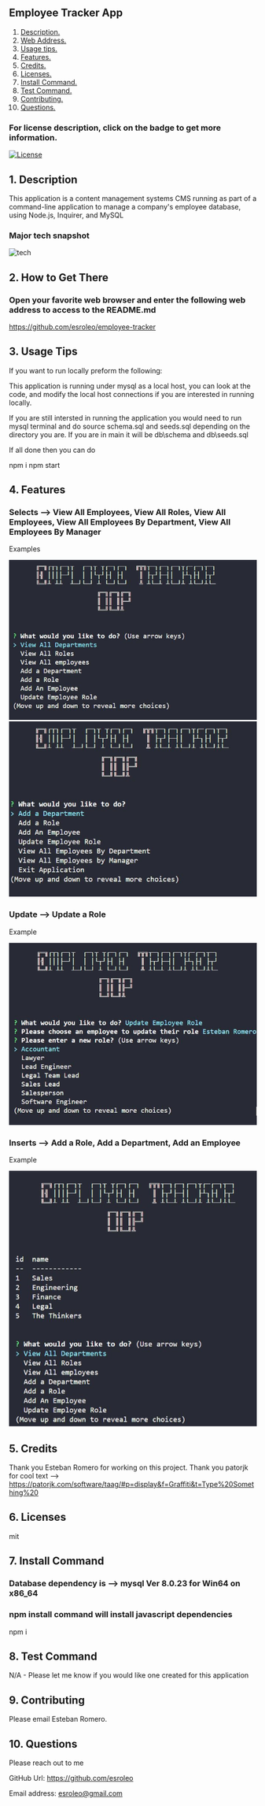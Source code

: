 

## Employee Tracker App

1. [ Description. ](#desc)
2. [ Web Address. ](#web-address)
3. [ Usage tips. ](#usage)
4. [ Features. ](#features)
5. [ Credits. ](#credits)
6. [ Licenses. ](#licenses)
7. [ Install Command. ](#commandInstall)
8. [ Test Command. ](#commandTest)
9. [ Contributing. ](#contributing)
9. [ Questions. ](#questions)

### For license description, click on the badge to get more information.
[![License](https://img.shields.io/badge/License-MIT%20-blue.svg)](https://opensource.org/licenses/mit)

<a name="desc"></a>
## 1. Description

This application is a content management systems CMS running as part of a command-line application to manage a company's employee database, using Node.js, Inquirer, and MySQL

### Major tech snapshot

![tech](./public/assets/images/technologies-used.JPG?raw=true "technologies-used.JPG")

<a name="web-address"></a>
## 2. How to Get There

### Open your favorite web browser and enter the following web address to access to the README.md

https://github.com/esroleo/employee-tracker


<a name="usage"></a>
## 3. Usage Tips

If you want to run locally preform the following:

This application is running under mysql as a local host, you can look at the code, and modify the local host connections if you are interested in running locally.

If you are still intersted in running the application you would need to run mysql terminal and do source schema.sql and seeds.sql depending on the directory you are. If you are in main it will be db\schema and db\seeds.sql

If all done then you can do

npm i
npm start


<a name="features"></a>
## 4. Features

### Selects --> View All Employees, View All Roles, View All Employees, View All Employees By Department, View All Employees By Manager

Examples

![step](./assets/images/main_screen1.JPG?raw=true "main_screen1.JPG")
![step](./assets/images/main_screen2.JPG?raw=true "main_screen2.JPG")

### Update --> Update a Role

Example 

![step](./assets/images/main_update.JPG?raw=true "main_update.JPG")

### Inserts --> Add a Role, Add a Department, Add an Employee

Example

![step](./assets/images/main_view_departments.JPG?raw=true "main_view_departments")

<a name="credits"></a>
## 5. Credits

Thank you Esteban Romero for working on this project.
Thank you patorjk for cool text --> https://patorjk.com/software/taag/#p=display&f=Graffiti&t=Type%20Something%20

<a name="licenses"></a>
## 6. Licenses

mit

<a name="commandInstall"></a>
## 7. Install Command

### Database dependency is --> mysql Ver 8.0.23 for Win64 on x86_64  
### npm install command will install javascript dependencies

npm i

<a name="commandTest"></a>
## 8. Test Command

N/A - Please let me know if you would like one created for this application

<a name="contributing"></a>
## 9. Contributing

Please email Esteban Romero.

<a name="questions"></a>
## 10. Questions

Please reach out to me

GitHub Url: https://github.com/esroleo

Email address: esroleo@gmail.com

